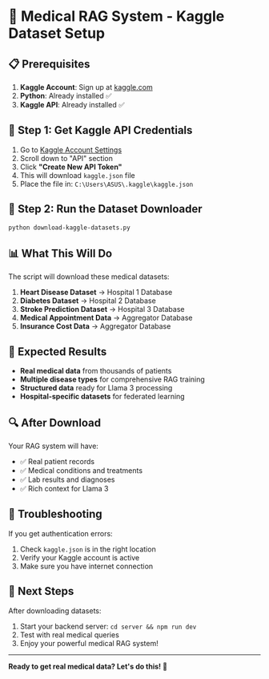 # 🏥 Medical RAG System - Kaggle Dataset Setup

## 📋 Prerequisites

1. **Kaggle Account**: Sign up at [kaggle.com](https://www.kaggle.com)
2. **Python**: Already installed ✅
3. **Kaggle API**: Already installed ✅

## 🔑 Step 1: Get Kaggle API Credentials

1. Go to [Kaggle Account Settings](https://www.kaggle.com/account)
2. Scroll down to "API" section
3. Click **"Create New API Token"**
4. This will download `kaggle.json` file
5. Place the file in: `C:\Users\ASUS\.kaggle\kaggle.json`

## 🚀 Step 2: Run the Dataset Downloader

```bash
python download-kaggle-datasets.py
```

## 📊 What This Will Do

The script will download these medical datasets:

1. **Heart Disease Dataset** → Hospital 1 Database
2. **Diabetes Dataset** → Hospital 2 Database  
3. **Stroke Prediction Dataset** → Hospital 3 Database
4. **Medical Appointment Data** → Aggregator Database
5. **Insurance Cost Data** → Aggregator Database

## 🎯 Expected Results

- **Real medical data** from thousands of patients
- **Multiple disease types** for comprehensive RAG training
- **Structured data** ready for Llama 3 processing
- **Hospital-specific datasets** for federated learning

## 🔍 After Download

Your RAG system will have:
- ✅ Real patient records
- ✅ Medical conditions and treatments
- ✅ Lab results and diagnoses
- ✅ Rich context for Llama 3

## 🚨 Troubleshooting

If you get authentication errors:
1. Check `kaggle.json` is in the right location
2. Verify your Kaggle account is active
3. Make sure you have internet connection

## 🎉 Next Steps

After downloading datasets:
1. Start your backend server: `cd server && npm run dev`
2. Test with real medical queries
3. Enjoy your powerful medical RAG system!

---

**Ready to get real medical data? Let's do this! 🚀**
